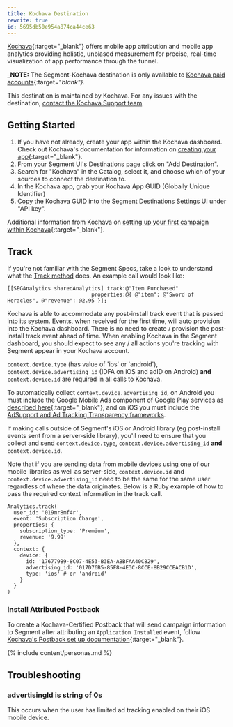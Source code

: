 ```yaml
---
title: Kochava Destination
rewrite: true
id: 5695db50e954a874ca44ce63
---
```

[Kochava](https://www.kochava.com/){:target="_blank"} offers mobile app attribution and mobile app analytics providing holistic, unbiased measurement for precise, real-time visualization of app performance through the funnel.

_**NOTE:** The Segment-Kochava destination is only available to [Kochava paid accounts](https://support.freeappanalytics.com/server-to-server-integration/segment-integration/){:target="_blank"}._

This destination is maintained by Kochava. For any issues with the destination, [contact the Kochava Support team](mailto:support@kochava.com)

## Getting Started



1. If you have not already, create your app within the Kochava dashboard. Check out Kochava's documentation for information on [creating your app](http://support.kochava.com/create-manage-apps/create-edit-apps){:target="_blank"}.
2. From your Segment UI's Destinations page click on "Add Destination".
3. Search for "Kochava" in the Catalog, select it, and choose which of your sources to connect the destination to.
4. In the Kochava app, grab your Kochava App GUID (Globally Unique Identifier)
5. Copy the Kochava GUID into the Segment Destinations Settings UI under "API key".

Additional information from Kochava on [setting up your first campaign within Kochava](https://support.kochava.com/campaign-management/create-an-install-campaign){:target="_blank"}.

## Track

If you're not familiar with the Segment Specs, take a look to understand what the [Track method](/docs/connections/spec/track/) does. An example call would look like:

```
[[SEGAnalytics sharedAnalytics] track:@"Item Purchased"
                           properties:@{ @"item": @"Sword of Heracles", @"revenue": @2.95 }];
```

Kochava is able to accommodate any post-install track event that is passed into its system. Events, when received for the first time, will auto provision into the Kochava dashboard. There is no need to create / provision the post-install track event ahead of time. When enabling Kochava in the Segment dashboard, you should expect to see any / all actions you're tracking with Segment appear in your Kochava account.

`context.device.type` (has value of 'ios' or 'android'), `context.device.advertising_id` (IDFA on iOS and adID on Android) **and** `context.device.id` are required in all calls to Kochava.

To automatically collect `context.device.advertising_id`, on Android you must include the Google Mobile Ads component of Google Play services as [described here](https://developers.google.com/android/guides/setup#add_google_play_services_to_your_project){:target="_blank"}, and on iOS you must include the [AdSupport and Ad Tracking Transparency frameworks](https://segment.com/docs/connections/sources/catalog/libraries/mobile/ios/#ad-tracking-and-idfa).

If making calls outside of Segment's iOS or Android library (eg post-install events sent from a server-side library), you'll need to ensure that you collect and send `context.device.type`, `context.device.advertising_id` **and** `context.device.id`.

Note that if you are sending data from mobile devices using one of our mobile libraries as well as server-side, `context.device.id` and `context.device.advertising_id` need to be the same for the same user regardless of where the data originates. Below is a Ruby example of how to pass the required context information in the track call.

```
Analytics.track(
  user_id: '019mr8mf4r',
  event: 'Subscription Charge',
  properties: {
    subscription_type: 'Premium',
    revenue: '9.99'
  },
  context: {
    device: {
      id: '176779B9-8C07-4E53-B3EA-ABBFAA40C829',
      advertising_id: '017D76B5-85F8-4E3C-8CCE-8B29CCEACB1D',
      type: 'ios' # or 'android'
    }
  }
)
```

### Install Attributed Postback

To create a Kochava-Certified Postback that will send campaign information to Segment after attributing an `Application Installed` event, follow [Kochava's Postback set up documentation](https://support.kochava.com/campaign-management/create-a-kochava-certified-postback){:target="_blank"}.



{% include content/personas.md %}

## Troubleshooting

### advertisingId is string of 0s
This occurs when the user has limited ad tracking enabled on their iOS mobile device.

